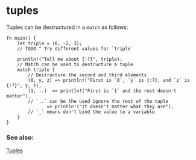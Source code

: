 # tuples

Tuples can be destructured in a `match` as follows:

```rust,editable
fn main() {
    let triple = (0, -2, 3);
    // TODO ^ Try different values for `triple`

    println!("Tell me about {:?}", triple);
    // Match can be used to destructure a tuple
    match triple {
        // Destructure the second and third elements
        (0, y, z) => println!("First is `0`, `y` is {:?}, and `z` is {:?}", y, z),
        (1, ..)  => println!("First is `1` and the rest doesn't matter"),
        // `..` can be the used ignore the rest of the tuple
        _      => println!("It doesn't matter what they are"),
        // `_` means don't bind the value to a variable
    }
}
```

### See also:

[Tuples](../../../primitives/tuples.md)
